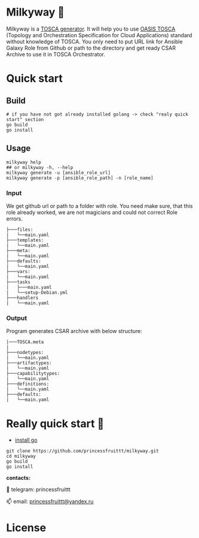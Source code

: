 # Milkyway :milky_way:
Milkyway is a [TOSCA generator](https://docs.oasis-open.org/tosca/TOSCA/v2.0/csd03/TOSCA-v2.0-csd03.html#_Toc56506778). It will help you to use [OASIS TOSCA](https://www.oasis-open.org/committees/tc_home.php?wg_abbrev=tosca) (Topology and Orchestration Specification for Cloud Applications) standard without knowledge of TOSCA.
You only need to put URL link for Ansible Galaxy Role from Github or path to the directory and get ready CSAR Archive to use it in TOSCA Orchestrator.
# Quick start 
## Build
```
# if you have not got already installed golang -> check "realy quick start" section
go build
go install
```
## Usage
```
milkyway help
## or milkyway -h, --help
milkyway generate -u [ansible_role_url] 
milkyway generate -p [ansible_role_path] -n [role_name]
```
### Input
We get github url or path to a folder with role. You need make sure, that this role already worked, we are not magicians and could not correct Role errors.
```
├───files:
|   └──main.yaml
├───templates:
|   └──main.yaml
├───meta:
|   └──main.yaml
├───defaults:
|   └──main.yaml
├───vars:
|   └──main.yaml
├───tasks
|   ├───main.yaml
|   └──setup-Debian.yml
├───handlers
|   └──main.yaml
```
### Output
Program generates CSAR archive with below structure:
```
|───TOSCA.meta
|
├───nodetypes:
|   └──main.yaml
├───artifactypes:
|   └──main.yaml
├───capabilitytypes:
|   └──main.yaml
├───definitions:
|   └──main.yaml
├───defaults:
|   └──main.yaml
```
# Really quick start :stars:
* [install go](https://golang.org/doc/install)
```
git clone https://github.com/princessfruittt/milkyway.git
cd milkyway
go build
go install
 ```
**contacts:**

:iphone: telegram: princessfruittt

:mailbox: email: princessfruittt@yandex.ru

# License